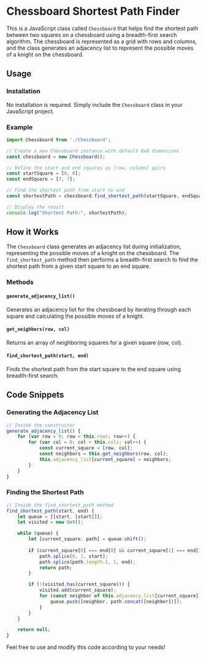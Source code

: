 # Chessboard Shortest Path Finder

This is a JavaScript class called `Chessboard` that helps find the shortest path between two squares on a chessboard using a breadth-first search algorithm. The chessboard is represented as a grid with rows and columns, and the class generates an adjacency list to represent the possible moves of a knight on the chessboard.

## Usage

### Installation

No installation is required. Simply include the `Chessboard` class in your JavaScript project.

### Example

```javascript
import Chessboard from './Chessboard';

// Create a new Chessboard instance with default 8x8 dimensions
const chessboard = new Chessboard();

// Define the start and end squares as [row, column] pairs
const startSquare = [0, 0];
const endSquare = [7, 7];

// Find the shortest path from start to end
const shortestPath = chessboard.find_shortest_path(startSquare, endSquare);

// Display the result
console.log("Shortest Path:", shortestPath);
```

## How it Works

The `Chessboard` class generates an adjacency list during initialization, representing the possible moves of a knight on the chessboard. The `find_shortest_path` method then performs a breadth-first search to find the shortest path from a given start square to an end square.

### Methods

#### `generate_adjacency_list()`

Generates an adjacency list for the chessboard by iterating through each square and calculating the possible moves of a knight.

#### `get_neighbors(row, col)`

Returns an array of neighboring squares for a given square (row, col).

#### `find_shortest_path(start, end)`

Finds the shortest path from the start square to the end square using breadth-first search.

## Code Snippets

### Generating the Adjacency List

```javascript
// Inside the constructor
generate_adjacency_list() {
    for (var row = 0; row < this.rows; row++) {
        for (var col = 0; col < this.cols; col++) {
            const current_square = [row, col];
            const neighbors = this.get_neighbors(row, col);
            this.adjacency_list[current_square] = neighbors;
        }
    }
}
```

### Finding the Shortest Path

```javascript
// Inside the find_shortest_path method
find_shortest_path(start, end) {
    let queue = [[start, [start]]];
    let visited = new Set();

    while (queue) {
        let [current_square, path] = queue.shift();
        
        if (current_square[0] === end[0] && current_square[1] === end[1]) {
            path.splice(0, 1, start);
            path.splice(path.length-1, 1, end);
            return path;
        }

        if (!(visited.has(current_square))) {
            visited.add(current_square);
            for (const neighbor of this.adjacency_list[current_square]) {
                queue.push([neighbor, path.concat([neighbor])]);
            }
        }
    }

    return null;
}
```

Feel free to use and modify this code according to your needs!